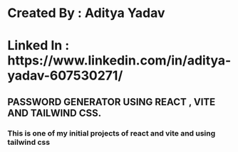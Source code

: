 <h1> Created By : Aditya Yadav </h1>  <h1> Linked In : https://www.linkedin.com/in/aditya-yadav-607530271/  </h1>
<h2> PASSWORD GENERATOR USING REACT , VITE AND TAILWIND CSS. </h2>
<h3> This is one of my initial projects of react and vite and using tailwind css </h3>
